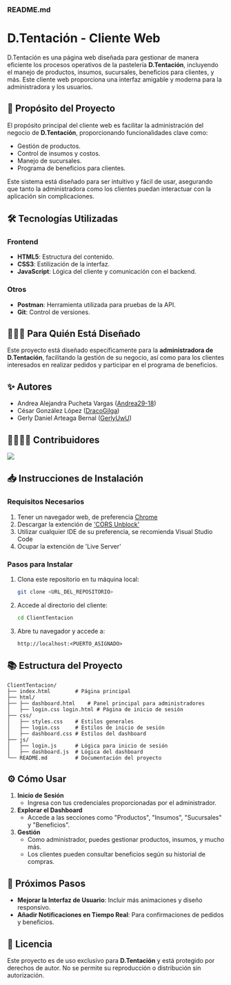 ### **README.md**

# D.Tentación - Cliente Web

D.Tentación es una página web diseñada para gestionar de manera eficiente los procesos operativos de la pastelería **D.Tentación**, incluyendo el manejo de productos, insumos, sucursales, beneficios para clientes, y más. Este cliente web proporciona una interfaz amigable y moderna para la administradora y los usuarios.

## 🎯 **Propósito del Proyecto**

El propósito principal del cliente web es facilitar la administración del negocio de **D.Tentación**, proporcionando funcionalidades clave como:
- Gestión de productos.
- Control de insumos y costos.
- Manejo de sucursales.
- Programa de beneficios para clientes.

Este sistema está diseñado para ser intuitivo y fácil de usar, asegurando que tanto la administradora como los clientes puedan interactuar con la aplicación sin complicaciones.

## 🛠️ **Tecnologías Utilizadas**

### **Frontend**
- **HTML5**: Estructura del contenido.
- **CSS3**: Estilización de la interfaz.
- **JavaScript**: Lógica del cliente y comunicación con el backend.

### **Otros**
- **Postman**: Herramienta utilizada para pruebas de la API.
- **Git**: Control de versiones.

## 🧑‍🤝‍🧑 **Para Quién Está Diseñado**

Este proyecto está diseñado específicamente para la **administradora de D.Tentación**, facilitando la gestión de su negocio, así como para los clientes interesados en realizar pedidos y participar en el programa de beneficios.

## ✨ Autores

- Andrea Alejandra Pucheta Vargas ([Andrea29-18](https://github.com/Andrea29-18))
- César González López ([DracoGilga](https://github.com/DracoGilga))
- Gerly Daniel Arteaga Bernal ([GerlyUwU](https://github.com/GerlyUwU))

## 👩‍💻👨‍💻 Contribuidores

<a href="https://github.com/Andrea29-18/ApiTentacion/graphs/contributors">
  <img src="https://contrib.rocks/image?repo=Andrea29-18/ClientTentacion" />
</a>

## 📥 **Instrucciones de Instalación**

### **Requisitos Necesarios**
1. Tener un navegador web, de preferencia [Chrome](https://www.google.com/intl/es_us/chrome/)
2. Descargar la extención de ['CORS Unblock'](https://chromewebstore.google.com/detail/cors-unblock/hadoojkfknbjgoppkecpgamiajljiief?hl=en-US&utm_source=ext_sidebar)
3. Utilizar cualquier IDE de su preferencia, se recomienda Visual Studio Code
4. Ocupar la extención de 'Live Server'

### **Pasos para Instalar**
1. Clona este repositorio en tu máquina local:
   ```bash
   git clone <URL_DEL_REPOSITORIO>
   ```
2. Accede al directorio del cliente:
   ```bash
   cd ClientTentacion
   ```
   
5. Abre tu navegador y accede a:
   ```plaintext
   http://localhost:<PUERTO_ASIGNADO>
   ```

## 📚 **Estructura del Proyecto**

```plaintext
ClientTentacion/
├── index.html        # Página principal
├── html/
├── ├── dashboard.html    # Panel principal para administradores
│   ├── login.css login.html # Página de inicio de sesión
├── css/
│   ├── styles.css    # Estilos generales
│   ├── login.css     # Estilos de inicio de sesión
│   ├── dashboard.css # Estilos del dashboard
├── js/
│   ├── login.js      # Lógica para inicio de sesión
│   ├── dashboard.js  # Lógica del dashboard
└── README.md         # Documentación del proyecto
```

## ⚙️ **Cómo Usar**

1. **Inicio de Sesión**
   - Ingresa con tus credenciales proporcionadas por el administrador.
2. **Explorar el Dashboard**
   - Accede a las secciones como "Productos", "Insumos", "Sucursales" y "Beneficios".
3. **Gestión**
   - Como administrador, puedes gestionar productos, insumos, y mucho más.
   - Los clientes pueden consultar beneficios según su historial de compras.


## 🚀 **Próximos Pasos**

- **Mejorar la Interfaz de Usuario**: Incluir más animaciones y diseño responsivo.
- **Añadir Notificaciones en Tiempo Real**: Para confirmaciones de pedidos y beneficios.


## 📝 **Licencia**

Este proyecto es de uso exclusivo para **D.Tentación** y está protegido por derechos de autor. No se permite su reproducción o distribución sin autorización.
